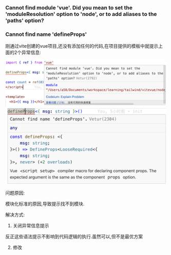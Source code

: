 ### Cannot find module 'vue'. Did you mean to set the 'moduleResolution' option to 'node', or to add aliases to the 'paths' option?

### Cannot find name 'defineProps'

刚通过vite创建的vue项目,还没有添加任何的代码,在项目提供的模板中就提示上面的2个异常信息:

<img src="./images/i12.png" width="500" />

<img src="./images/i13.png" width="500" />

问题原因:

模块化标准的原因,导致提示找不到模块.

解决方式:

1. 关闭异常信息提示

反正这些语法提示不影响到代码逻辑的执行.虽然可以,但不是最优方案

2. 修改
